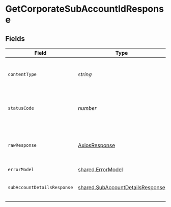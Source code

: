 # GetCorporateSubAccountIdResponse


## Fields

| Field                                                                                | Type                                                                                 | Required                                                                             | Description                                                                          |
| ------------------------------------------------------------------------------------ | ------------------------------------------------------------------------------------ | ------------------------------------------------------------------------------------ | ------------------------------------------------------------------------------------ |
| `contentType`                                                                        | *string*                                                                             | :heavy_check_mark:                                                                   | HTTP response content type for this operation                                        |
| `statusCode`                                                                         | *number*                                                                             | :heavy_check_mark:                                                                   | HTTP response status code for this operation                                         |
| `rawResponse`                                                                        | [AxiosResponse](https://axios-http.com/docs/res_schema)                              | :heavy_minus_sign:                                                                   | Raw HTTP response; suitable for custom response parsing                              |
| `errorModel`                                                                         | [shared.ErrorModel](../../models/shared/errormodel.md)                               | :heavy_minus_sign:                                                                   | bad request                                                                          |
| `subAccountDetailsResponse`                                                          | [shared.SubAccountDetailsResponse](../../models/shared/subaccountdetailsresponse.md) | :heavy_minus_sign:                                                                   | Sub-account organization details                                                     |
